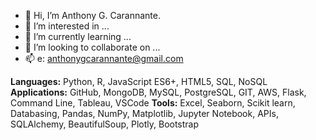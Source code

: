- 👋 Hi, I’m Anthony G. Carannante.
- 👀 I’m interested in ...
- 🌱 I’m currently learning ...
- 💞️ I’m looking to collaborate on ...
- 📫 e: anthonygcarannante@gmail.com

**Languages:** Python, R, JavaScript ES6+, HTML5, SQL, NoSQL
**Applications:** GitHub, MongoDB, MySQL, PostgreSQL, GIT, AWS, Flask, Command Line, Tableau, VSCode
**Tools:** Excel, Seaborn, Scikit learn, Databasing, Pandas, NumPy, Matplotlib, Jupyter Notebook, APIs, SQLAlchemy, BeautifulSoup, Plotly, Bootstrap


<!---
carannantea/carannantea is a ✨ special ✨ repository because its `README.md` (this file) appears on your GitHub profile.
You can click the Preview link to take a look at your changes.
--->
